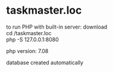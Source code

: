# taskmaster.loc
to run PHP with built-in server:
download</br>
cd /taskmaster.loc</br>
php -S 127.0.0.1:8080</br>

php version: 7.08</br>

database created automatically
